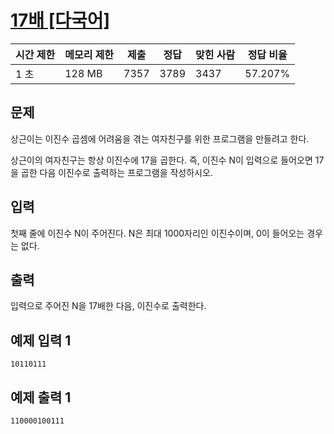 # [17배 [다국어]](https://www.acmicpc.net/problem/5893)

| 시간 제한 | 메모리 제한 | 제출 | 정답 | 맞힌 사람 | 정답 비율 |
| --- | --- | --- | --- | --- | --- |
| 1 초 | 128 MB | 7357 | 3789 | 3437 | 57.207% |

## 문제

상근이는 이진수 곱셈에 어려움을 겪는 여자친구를 위한 프로그램을 만들려고 한다.

상근이의 여자친구는 항상 이진수에 17을 곱한다. 즉, 이진수 N이 입력으로 들어오면 17을 곱한 다음 이진수로 출력하는 프로그램을 작성하시오.

## 입력

첫째 줄에 이진수 N이 주어진다. N은 최대 1000자리인 이진수이며, 0이 들어오는 경우는 없다.

## 출력

입력으로 주어진 N을 17배한 다음, 이진수로 출력한다.

## 예제 입력 1

```
10110111

```

## 예제 출력 1

```
110000100111
```
